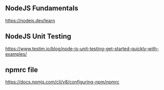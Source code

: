 ## NodeJS Fundamentals
https://nodejs.dev/learn

## NodeJS Unit Testing
https://www.testim.io/blog/node-js-unit-testing-get-started-quickly-with-examples/

## npmrc file
https://docs.npmjs.com/cli/v8/configuring-npm/npmrc
